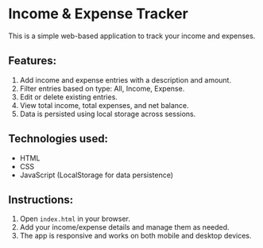 # Income & Expense Tracker

This is a simple web-based application to track your income and expenses.

## Features:
1. Add income and expense entries with a description and amount.
2. Filter entries based on type: All, Income, Expense.
3. Edit or delete existing entries.
4. View total income, total expenses, and net balance.
5. Data is persisted using local storage across sessions.

## Technologies used:
- HTML
- CSS
- JavaScript (LocalStorage for data persistence)

## Instructions:
1. Open `index.html` in your browser.
2. Add your income/expense details and manage them as needed.
3. The app is responsive and works on both mobile and desktop devices.
